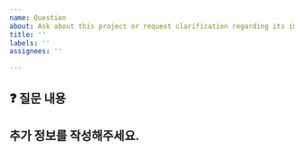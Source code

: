 ```yaml
---
name: Question
about: Ask about this project or request clarification regarding its implementation, functionality, or usage.
title: ''
labels: ''
assignees: ''

---
```


## ❓ 질문 내용

<!--- 궁금하신 점이나 질문 내용을 간결하게 작성해 주세요. -->

## 추가 정보를 작성해주세요.

<!--- 질문과 관련된 추가적인 정보나 참고 자료가 있다면 첨부해 주세요. -->
